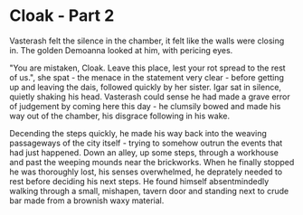 # Cloak - Part 2

Vasterash felt the silence in the chamber, it felt like the walls were closing in. The golden Demoanna looked at him, with pericing eyes.

"You are mistaken, Cloak. Leave this place, lest your rot spread to the rest of us.", she spat - the menace in the statement very clear - before getting up and leaving the dais, followed quickly by her sister. Igar sat in silence, quietly shaking his head. Vasterash could sense he had made a grave error of judgement by coming here this day - he clumsily bowed and made his way out of the chamber, his disgrace following in his wake.

Decending the steps quickly, he made his way back into the weaving passageways of the city itself - trying to somehow outrun the events that had just happened. Down an alley, up some steps, through a workhouse and past the weeping mounds near the brickworks. When he finally stopped he was thoroughly lost, his senses overwhelmed, he deprately needed to rest before deciding his next steps. He found himself absentmindedly walking through a small, mishapen, tavern door and standing next to crude bar made from a brownish waxy material. 



